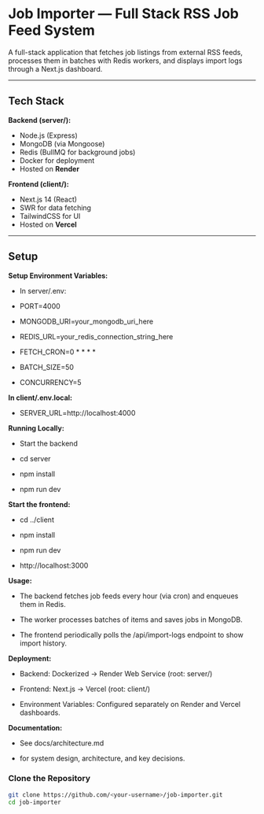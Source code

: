 # Job Importer — Full Stack RSS Job Feed System

A full-stack application that fetches job listings from external RSS feeds, processes them in batches with Redis workers, and displays import logs through a Next.js dashboard.

---

## Tech Stack

**Backend (server/):**

- Node.js (Express)
- MongoDB (via Mongoose)
- Redis (BullMQ for background jobs)
- Docker for deployment
- Hosted on **Render**

**Frontend (client/):**

- Next.js 14 (React)
- SWR for data fetching
- TailwindCSS for UI
- Hosted on **Vercel**

---

## Setup

**Setup Environment Variables:**

- In server/.env:

- PORT=4000
- MONGODB_URI=your_mongodb_uri_here
- REDIS_URL=your_redis_connection_string_here
- FETCH_CRON=0 \* \* \* \*
- BATCH_SIZE=50
- CONCURRENCY=5

**In client/.env.local:**

- SERVER_URL=http://localhost:4000

**Running Locally:**

- Start the backend

- cd server
- npm install
- npm run dev

**Start the frontend:**

- cd ../client
- npm install
- npm run dev

- http://localhost:3000

**Usage:**

- The backend fetches job feeds every hour (via cron) and enqueues them in Redis.

- The worker processes batches of items and saves jobs in MongoDB.

- The frontend periodically polls the /api/import-logs endpoint to show import history.

**Deployment:**

- Backend: Dockerized → Render Web Service (root: server/)

- Frontend: Next.js → Vercel (root: client/)

- Environment Variables: Configured separately on Render and Vercel dashboards.

**Documentation:**

- See docs/architecture.md

- for system design, architecture, and key decisions.

### Clone the Repository

```bash
git clone https://github.com/<your-username>/job-importer.git
cd job-importer
```
